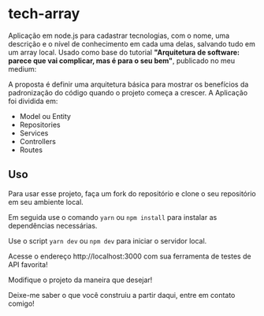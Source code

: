 # tech-array

Aplicação em node.js para cadastrar tecnologias, com o nome, uma descrição e o nível de conhecimento em cada uma delas, salvando tudo em um array local. Usado como base do tutorial **"Arquitetura de software: parece que vai complicar, mas é para o seu bem"**, publicado no meu medium:

A proposta é definir uma arquitetura básica para mostrar os benefícios da padronização do código quando o projeto começa a crescer. A Aplicação foi dividida em:

- Model ou Entity
- Repositories
- Services
- Controllers
- Routes

## Uso

Para usar esse projeto, faça um fork do repositório e clone o seu repositório em seu ambiente local.

Em seguida use o comando `yarn` ou `npm install` para instalar as dependências necessárias.

Use o script `yarn dev` ou `npm dev` para iniciar o servidor local.

Acesse o endereço http://localhost:3000 com sua ferramenta de testes de API favorita!

Modifique o projeto da maneira que desejar!

Deixe-me saber o que você construiu a partir daqui, entre em contato comigo!